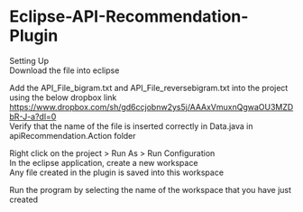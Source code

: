 # Eclipse-API-Recommendation-Plugin

Setting Up<br />
Download the file into eclipse<br />

Add the API_File_bigram.txt and API_File_reversebigram.txt into the project using the below dropbox link<br />
https://www.dropbox.com/sh/gd6ccjobnw2ys5j/AAAxVmuxnQgwaOU3MZDbR-J-a?dl=0<br />
Verify that the name of the file is inserted correctly in Data.java in apiRecommendation.Action folder<br />

Right click on the project > Run As > Run Configuration<br />
In the eclipse application, create a new workspace<br />
Any file created in the plugin is saved into this workspace<br />

Run the program by selecting the name of the workspace that you have just created<br />
